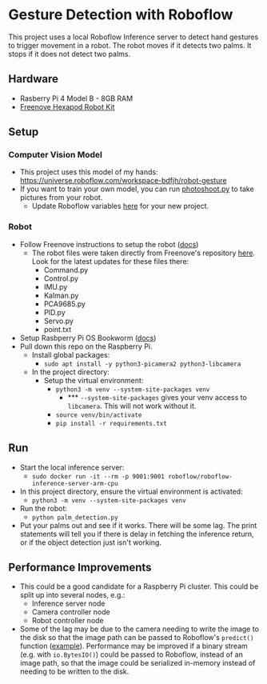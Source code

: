 # Gesture Detection with Roboflow
This project uses a local Roboflow Inference server to detect hand gestures to trigger movement in a robot. The robot moves if it detects two palms. It stops if it does not detect two palms.

## Hardware
- Rasberry Pi 4 Model B - 8GB RAM
- [Freenove Hexapod Robot Kit](https://github.com/Freenove/Freenove_Big_Hexapod_Robot_Kit_for_Raspberry_Pi)

## Setup

### Computer Vision Model
- This project uses this model of my hands: https://universe.roboflow.com/workspace-bdfjh/robot-gesture
- If you want to train your own model, you can run [photoshoot.py](https://github.com/hnnnhl/robot-gestures/blob/master/photoshoot.py) to take pictures from your robot.
  - Update Roboflow variables [here](https://github.com/hnnnhl/robot-gestures/blob/0287ce8a19fadd2d64727404ff7f869b5a7e3b47/palm_detection.py#L9) for your new project.
    
### Robot 
- Follow Freenove instructions to setup the robot ([docs](https://github.com/Freenove/Freenove_Big_Hexapod_Robot_Kit_for_Raspberry_Pi/blob/master/Tutorial.pdf))
  - The robot files were taken directly from Freenove's repository [here](https://github.com/Freenove/Freenove_Big_Hexapod_Robot_Kit_for_Raspberry_Pi/tree/master/Code/Server).
  Look for the latest updates for these files there:
    - Command.py
    - Control.py
    - IMU.py
    - Kalman.py
    - PCA9685.py
    - PID.py
    - Servo.py
    - point.txt
- Setup Rasbperry Pi OS Bookworm ([docs](https://www.raspberrypi.com/documentation/computers/getting-started.html#installing-the-operating-system))
- Pull down this repo on the Raspberry Pi.
  - Install global packages:
    - `sudo apt install -y python3-picamera2 python3-libcamera`
  - In the project directory:
    - Setup the virtual environment:
      - `python3 -m venv --system-site-packages venv`
        - *** `--system-site-packages` gives your venv access to `libcamera`. This will not work without it.  
      - `source venv/bin/activate`
      - `pip install -r requirements.txt`
     
## Run
- Start the local inference server:
  - `sudo docker run -it --rm -p 9001:9001 roboflow/roboflow-inference-server-arm-cpu`
- In this project directory, ensure the virtual environment is activated:
  - `python3 -m venv --system-site-packages venv`
- Run the robot:
  - `python palm_detection.py`
- Put your palms out and see if it works. There will be some lag. The print statements will tell you if there is delay in fetching the
inference return, or if the object detection just isn't working.

## Performance Improvements
- This could be a good candidate for a Raspberry Pi cluster. This could be split up into several nodes, e.g.:
  - Inference server node
  - Camera controller node
  - Robot controller node
- Some of the lag may be due to the camera needing to write the image to the disk so that the image path can be passed to Roboflow's `predict()`
function ([example](https://github.com/hnnnhl/robot-gestures/blob/0287ce8a19fadd2d64727404ff7f869b5a7e3b47/palm_detection.py#L59)). Performance may
be improved if a binary stream (e.g. with `io.BytesIO()`) could be passed to Roboflow, instead of an image path, so that the image could be serialized
in-memory instead of needing to be written to the disk.
